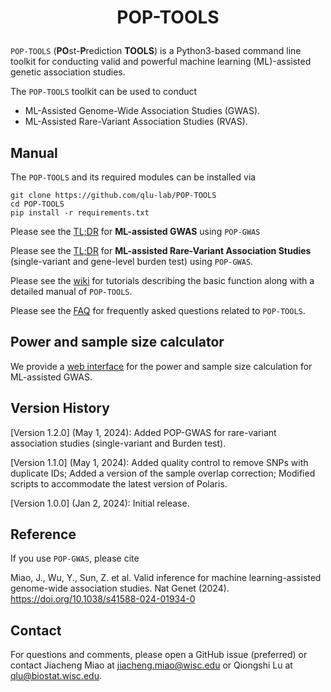 <h1 align="center">
<p> POP-TOOLS
</h1>

`POP-TOOLS` (**PO**st-**P**rediction **TOOLS**) is a Python3-based command line toolkit for conducting valid and powerful machine learning (ML)-assisted genetic association studies. 

The `POP-TOOLS` toolkit can be used to conduct
* ML-Assisted Genome-Wide Association Studies (GWAS).
* ML-Assisted Rare-Variant Association Studies (RVAS).

## Manual

The `POP-TOOLS` and its required modules can be installed via 

```
git clone https://github.com/qlu-lab/POP-TOOLS
cd POP-TOOLS
pip install -r requirements.txt
```

Please see the [TL;DR](https://github.com/qlu-lab/POP-TOOLS/wiki/1.-POP%E2%80%90GWAS#tldr) for **ML-assisted GWAS** using `POP-GWAS`

Please see the [TL;DR](https://github.com/qlu-lab/POP-TOOLS/wiki/2.-POP%E2%80%90GWAS-for-Rare%E2%80%90Variant-Association-Analysis#tldr) for **ML-assisted Rare-Variant Association Studies** (single-variant and gene-level burden test) using `POP-GWAS`.

Please see the [wiki](https://github.com/qlu-lab/POP-TOOLS/wiki) for tutorials describing the basic function along with a detailed manual of `POP-TOOLS`. 

Please see the [FAQ](https://github.com/qlu-lab/POP-TOOLS/wiki/FAQ) for frequently asked questions related to `POP-TOOLS`.

## Power and sample size calculator

We provide a [web interface](https://jmiao24.shinyapps.io/pop-gwas/) for the power and sample size calculation for ML-assisted GWAS.

## Version History
[Version 1.2.0] (May 1, 2024): Added POP-GWAS for rare-variant association studies (single-variant and Burden test).

[Version 1.1.0] (May 1, 2024): Added quality control to remove SNPs with duplicate IDs; Added a version of the sample overlap correction; Modified scripts to accommodate the latest version of Polaris.
  
[Version 1.0.0] (Jan 2, 2024): Initial release.

## Reference

If you use `POP-GWAS`, please cite

Miao, J., Wu, Y., Sun, Z. et al. Valid inference for machine learning-assisted genome-wide association studies. Nat Genet (2024). https://doi.org/10.1038/s41588-024-01934-0

## Contact

For questions and comments, please open a GitHub issue (preferred) or contact Jiacheng Miao at jiacheng.miao@wisc.edu or Qiongshi Lu at qlu@biostat.wisc.edu.
